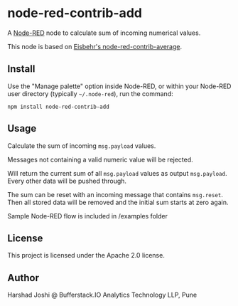 # node-red-contrib-add
A <a href="http://nodered.org/">Node-RED</a> node to calculate sum of incoming numerical values.

This node is based on <a href="https://github.com/eisbehr-/node-red-average/">Eisbehr's node-red-contrib-average</a>.

## Install

Use the "Manage palette" option inside Node-RED, or within your Node-RED user directory (typically `~/.node-red`), run the command:

`npm install node-red-contrib-add`

## Usage

Calculate the sum of incoming `msg.payload` values.

Messages not containing a valid numeric value will be rejected.

Will return the current sum of all `msg.payload` values as output `msg.payload`. Every other data will be pushed through.

The sum can be reset with an incoming message that contains `msg.reset`. Then all stored data will be removed and the initial sum starts at zero again.

Sample Node-RED flow is included in /examples folder 

## License

This project is licensed under the Apache 2.0 license.


## Author 

Harshad Joshi @ Bufferstack.IO Analytics Technology LLP, Pune
